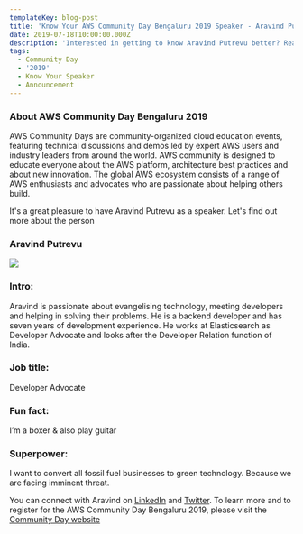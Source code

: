 ```yaml
---
templateKey: blog-post
title: 'Know Your AWS Community Day Bengaluru 2019 Speaker - Aravind Putrevu'
date: 2019-07-18T10:00:00.000Z
description: 'Interested in getting to know Aravind Putrevu better? Read on.'
tags:
  - Community Day
  - '2019'
  - Know Your Speaker
  - Announcement
---
```


### About AWS Community Day Bengaluru 2019

AWS Community Days are community-organized cloud education events, featuring technical discussions and demos led by expert AWS users and industry leaders from around the world. AWS community is designed to educate everyone about the AWS platform, architecture best practices and about new innovation. The global AWS ecosystem consists of a range of AWS enthusiasts and advocates who are passionate about helping others build. 

It's a great pleasure to have Aravind Putrevu as a speaker. Let's find out more about the person

### Aravind Putrevu 

![](/img/communityday2019/speakers/know-your-speaker-aravind.png)

### Intro: 
Aravind is passionate about evangelising technology, meeting developers and helping in solving their problems. He is a backend developer and has seven years of development experience. He works at Elasticsearch as Developer Advocate and looks after the Developer Relation function of India.

### Job title:
Developer Advocate

### Fun fact:
I’m a boxer & also play guitar

### Superpower:
I want to convert all fossil fuel businesses to green technology. Because we are facing imminent threat. 

You can connect with Aravind on [LinkedIn](https://www.linkedin.com/in/aravindputrevu/) and [Twitter](https://twitter.com/aravindputrevu?lang=en). To learn more and to register for the AWS Community Day Bengaluru 2019, please visit the [Community Day website](https://communityday.awsugblr.in)
